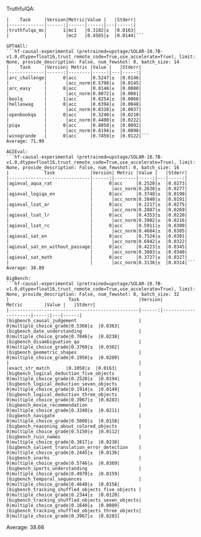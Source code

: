 TruthfulQA:
```hf-causal-experimental (pretrained=upstage/SOLAR-10.7B-v1.0,dtype=float16,trust_remote_code=True,use_accelerate=True), limit: None, provide_description: False, num_fewshot: 0, batch_size: 60
|    Task     |Version|Metric|Value |   |Stderr|
|-------------|------:|------|-----:|---|-----:|
|truthfulqa_mc|      1|mc1   |0.3182|±  |0.0163|
|             |       |mc2   |0.4565|±  |0.0144|```

GPT4All:
```hf-causal-experimental (pretrained=upstage/SOLAR-10.7B-v1.0,dtype=float16,trust_remote_code=True,use_accelerate=True), limit: None, provide_description: False, num_fewshot: 0, batch_size: 14
|    Task     |Version| Metric |Value |   |Stderr|
|-------------|------:|--------|-----:|---|-----:|
|arc_challenge|      0|acc     |0.5247|±  |0.0146|
|             |       |acc_norm|0.5708|±  |0.0145|
|arc_easy     |      0|acc     |0.8148|±  |0.0080|
|             |       |acc_norm|0.8072|±  |0.0081|
|boolq        |      1|acc     |0.8254|±  |0.0066|
|hellaswag    |      0|acc     |0.6394|±  |0.0048|
|             |       |acc_norm|0.8310|±  |0.0037|
|openbookqa   |      0|acc     |0.3240|±  |0.0210|
|             |       |acc_norm|0.4400|±  |0.0222|
|piqa         |      0|acc     |0.8058|±  |0.0092|
|             |       |acc_norm|0.8194|±  |0.0090|
|winogrande   |      0|acc     |0.7459|±  |0.0122|```
Average: 71.99

AGIEval:
```hf-causal-experimental (pretrained=upstage/SOLAR-10.7B-v1.0,dtype=float16,trust_remote_code=True,use_accelerate=True), limit: None, provide_description: False, num_fewshot: 0, batch_size: 16
|             Task             |Version| Metric |Value |   |Stderr|
|------------------------------|------:|--------|-----:|---|-----:|
|agieval_aqua_rat              |      0|acc     |0.2520|±  |0.0273|
|                              |       |acc_norm|0.2638|±  |0.0277|
|agieval_logiqa_en             |      0|acc     |0.3748|±  |0.0190|
|                              |       |acc_norm|0.3840|±  |0.0191|
|agieval_lsat_ar               |      0|acc     |0.2217|±  |0.0275|
|                              |       |acc_norm|0.2087|±  |0.0269|
|agieval_lsat_lr               |      0|acc     |0.4353|±  |0.0220|
|                              |       |acc_norm|0.3902|±  |0.0216|
|agieval_lsat_rc               |      0|acc     |0.5911|±  |0.0300|
|                              |       |acc_norm|0.4684|±  |0.0305|
|agieval_sat_en                |      0|acc     |0.7524|±  |0.0301|
|                              |       |acc_norm|0.6942|±  |0.0322|
|agieval_sat_en_without_passage|      0|acc     |0.4223|±  |0.0345|
|                              |       |acc_norm|0.3883|±  |0.0340|
|agieval_sat_math              |      0|acc     |0.3727|±  |0.0327|
|                              |       |acc_norm|0.3136|±  |0.0314|```
Average: 38.89

BigBench:
```hf-causal-experimental (pretrained=upstage/SOLAR-10.7B-v1.0,dtype=float16,trust_remote_code=True,use_accelerate=True), limit: None, provide_description: False, num_fewshot: 0, batch_size: 32
|                      Task                      |Version|       Metric        |Value |   |Stderr|
|------------------------------------------------|------:|---------------------|-----:|---|-----:|
|bigbench_causal_judgement                       |      0|multiple_choice_grade|0.5368|±  |0.0363|
|bigbench_date_understanding                     |      0|multiple_choice_grade|0.7046|±  |0.0238|
|bigbench_disambiguation_qa                      |      0|multiple_choice_grade|0.3760|±  |0.0302|
|bigbench_geometric_shapes                       |      0|multiple_choice_grade|0.1950|±  |0.0209|
|                                                |       |exact_str_match      |0.1058|±  |0.0163|
|bigbench_logical_deduction_five_objects         |      0|multiple_choice_grade|0.2520|±  |0.0194|
|bigbench_logical_deduction_seven_objects        |      0|multiple_choice_grade|0.1914|±  |0.0149|
|bigbench_logical_deduction_three_objects        |      0|multiple_choice_grade|0.3967|±  |0.0283|
|bigbench_movie_recommendation                   |      0|multiple_choice_grade|0.3340|±  |0.0211|
|bigbench_navigate                               |      0|multiple_choice_grade|0.5000|±  |0.0158|
|bigbench_reasoning_about_colored_objects        |      0|multiple_choice_grade|0.5150|±  |0.0112|
|bigbench_ruin_names                             |      0|multiple_choice_grade|0.3817|±  |0.0230|
|bigbench_salient_translation_error_detection    |      0|multiple_choice_grade|0.2445|±  |0.0136|
|bigbench_snarks                                 |      0|multiple_choice_grade|0.5746|±  |0.0369|
|bigbench_sports_understanding                   |      0|multiple_choice_grade|0.4970|±  |0.0159|
|bigbench_temporal_sequences                     |      0|multiple_choice_grade|0.4640|±  |0.0158|
|bigbench_tracking_shuffled_objects_five_objects |      0|multiple_choice_grade|0.2344|±  |0.0120|
|bigbench_tracking_shuffled_objects_seven_objects|      0|multiple_choice_grade|0.1640|±  |0.0089|
|bigbench_tracking_shuffled_objects_three_objects|      0|multiple_choice_grade|0.3967|±  |0.0283|
```
Average: 38.66